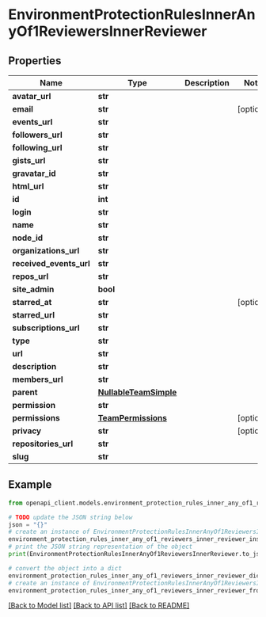 # EnvironmentProtectionRulesInnerAnyOf1ReviewersInnerReviewer


## Properties

Name | Type | Description | Notes
------------ | ------------- | ------------- | -------------
**avatar_url** | **str** |  | 
**email** | **str** |  | [optional] 
**events_url** | **str** |  | 
**followers_url** | **str** |  | 
**following_url** | **str** |  | 
**gists_url** | **str** |  | 
**gravatar_id** | **str** |  | 
**html_url** | **str** |  | 
**id** | **int** |  | 
**login** | **str** |  | 
**name** | **str** |  | 
**node_id** | **str** |  | 
**organizations_url** | **str** |  | 
**received_events_url** | **str** |  | 
**repos_url** | **str** |  | 
**site_admin** | **bool** |  | 
**starred_at** | **str** |  | [optional] 
**starred_url** | **str** |  | 
**subscriptions_url** | **str** |  | 
**type** | **str** |  | 
**url** | **str** |  | 
**description** | **str** |  | 
**members_url** | **str** |  | 
**parent** | [**NullableTeamSimple**](NullableTeamSimple.md) |  | 
**permission** | **str** |  | 
**permissions** | [**TeamPermissions**](TeamPermissions.md) |  | [optional] 
**privacy** | **str** |  | [optional] 
**repositories_url** | **str** |  | 
**slug** | **str** |  | 

## Example

```python
from openapi_client.models.environment_protection_rules_inner_any_of1_reviewers_inner_reviewer import EnvironmentProtectionRulesInnerAnyOf1ReviewersInnerReviewer

# TODO update the JSON string below
json = "{}"
# create an instance of EnvironmentProtectionRulesInnerAnyOf1ReviewersInnerReviewer from a JSON string
environment_protection_rules_inner_any_of1_reviewers_inner_reviewer_instance = EnvironmentProtectionRulesInnerAnyOf1ReviewersInnerReviewer.from_json(json)
# print the JSON string representation of the object
print(EnvironmentProtectionRulesInnerAnyOf1ReviewersInnerReviewer.to_json())

# convert the object into a dict
environment_protection_rules_inner_any_of1_reviewers_inner_reviewer_dict = environment_protection_rules_inner_any_of1_reviewers_inner_reviewer_instance.to_dict()
# create an instance of EnvironmentProtectionRulesInnerAnyOf1ReviewersInnerReviewer from a dict
environment_protection_rules_inner_any_of1_reviewers_inner_reviewer_from_dict = EnvironmentProtectionRulesInnerAnyOf1ReviewersInnerReviewer.from_dict(environment_protection_rules_inner_any_of1_reviewers_inner_reviewer_dict)
```
[[Back to Model list]](../README.md#documentation-for-models) [[Back to API list]](../README.md#documentation-for-api-endpoints) [[Back to README]](../README.md)


